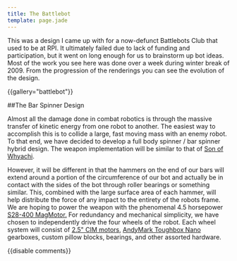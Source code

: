 ```yaml
---
title: The Battlebot
template: page.jade
---
```


This was a design I came up with for a now-defunct Battlebots Club that used to be at RPI. It ultimately failed due to lack of funding and participation, but it went on long enough for us to brainstorm up bot ideas. Most of the work you see here was done over a week during winter break of 2009. From the progression of the renderings you can see the evolution of the design.

{{gallery="battlebot"}}

##The Bar Spinner Design

Almost all the damage done in combat robotics is through the massive transfer of kinetic energy from one robot to another. The easiest way to accomplish this is to collide a large, fast moving mass with an enemy robot. To that end, we have decided to develop a full body spinner / bar spinner hybrid design. The weapon implementation will be similar to that of [Son of Whyachi](http://www.teamwhyachi.com/sow.htm).

However, it will be different in that the hammers on the end of our bars will extend around a portion of the circumference of our bot and actually be in contact with the sides of the bot through roller bearings or something similar. This, combined with the large surface area of each hammer, will help distribute the force of any impact to the entirety of the robots frame. We are hoping to power the weapon with the phenomenal 4.5 horsepower [S28-400 MagMotor.](http://www.robotmarketplace.com/products/MAG-S28-400.html) For redundancy and mechanical simplicity, we have chosen to independently drive the four wheels of the robot. Each wheel system will consist of [2.5" CIM motors](http://www.trossenrobotics.com/store/p/5142-FIRST-CIM-Motor.aspx), [AndyMark Toughbox Nano](http://store.andymark.biz/am-0553.html) gearboxes, custom pillow blocks, bearings, and other assorted hardware.

{{disable comments}}
